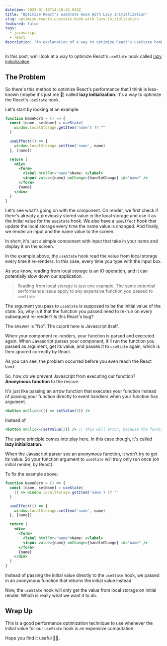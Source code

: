 ```yaml
---
datetime: 2023-01-16T14:18:32.943Z
title: "Optimize React's useState Hook With Lazy Initialization"
slug: optimize-reacts-usestate-hook-with-lazy-initialization
featured: false
tags:
  - javascript
  - react
description: "An explanation of a way to optimize React's useState hook with lazy initialization."
---
```


In this post, we'll look at a way to optimize React's `useState` hook called [lazy initialization](https://reactjs.org/docs/hooks-reference.html#lazy-initial-state).

## The Problem

So there's this method to optimize React's performance that I think is less-known (maybe it's just me 🫠) called **lazy initialization**. It's a way to optimize the React's `useState` hook.

Let's start by looking at an example.

```jsx
function NameForm = () => {
  const [name, setName] = useState(
    window.localStorage.getItem('name') ?? ""
  )

  useEffect(() => {
    window.localStorage.setItem('name', name)
  }, [name])

  return (
    <div>
      <form>
        <label htmlFor="name">Name: </label>
        <input value={name} onChange={handleChange} id="name" />
      </form>
      {name}
    </div>
  )
}
```

Let's see what's going on with the component. On render, we first check if there's already a previously stored value in the local storage and use it as the initial value for the `useState` hook. We also have a `useEffect` hook that update the local storage every time the name value is changed. And finally, we render an input and the name value to the screen.

In short, it's just a simple component with input that take in your name and display it on the screen.

In the example above, the `useState` hook read the value from local storage every time it re-renders. In this case, every time you type with the input box.

As you know, reading from local storage is an IO operation, and it can potentially slow down our application.

> Reading from local storage is just one example. The same potential performance issue apply to any expensive function you passed to `useState`.

The argument you pass to `useState` is supposed to be the initial value of the state. So, why is it that the function you passed need to re-run on every subsequent re-render? Is this React's bug?

The answer is "No". The culprit here is Javascript itself.

When your component re-renders, your function is parsed and executed again. When Javascript parses your component, it'll run the function you passed as argument, get its value, and passes it to `useState` again, which is then ignored correctly by React.

As you can see, the problem occurred before you even reach the React land.

So, how do we prevent Javascript from executing our function? **Anonymous function** to the rescue.

It's just like passing an arrow function that executes your function instead of passing your function directly to event handlers when your function has argument.

```jsx
<button onClick={() => setValue(3)} />
```

Instead of

```jsx
<button onClick={setValue(3)} /> // this will error, because the function executes too early
```

The same principle comes into play here. In this case though, it's called **lazy initialization**.

When the Javascript parser see an anonymous function, it won't try to get its value. So your function argument to `useState` will truly only run once (on initial render, by React).

To fix the example above:

```jsx {3}
function NameForm = () => {
  const [name, setName] = useState(
    () => window.localStorage.getItem('name') ?? ""
  )

  useEffect(() => {
    window.localStorage.setItem('name', name)
  }, [name])

  return (
    <div>
      <form>
        <label htmlFor="name">Name: </label>
        <input value={name} onChange={handleChange} id="name" />
      </form>
      {name}
    </div>
  )
}
```

Instead of passing the initial value directly to the `useState` hook, we passed in an anonymous function that returns the initial value instead.

Now, the `useState` hook will only get the value from local storage on initial render. Which is really what we want it to do.

## Wrap Up

This is a good performance optimization technique to use whenever the initial value for our `useState` hook is an expensive computation.

Hope you find it useful 👍🏻.
